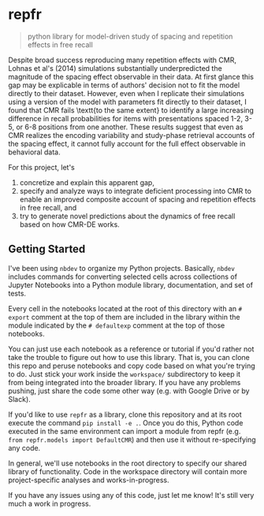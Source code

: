 # repfr
> python library for model-driven study of spacing and repetition effects in free recall


Despite broad success reproducing many repetition effects with CMR, Lohnas et al's (2014) simulations substantially underpredicted the magnitude of the spacing effect observable in their data. At first glance this gap may be explicable in terms of authors' decision not to fit the model directly to their dataset. However, even when I replicate their simulations using a version of the model with parameters fit directly to their dataset, I found that CMR fails \textt{to the same extent} to identify a large increasing difference in recall probabilities for items with presentations spaced 1-2, 3-5, or 6-8 positions from one another. These results suggest that even as CMR realizes the encoding variability and study-phase retrieval accounts of the spacing effect, it cannot fully account for the full effect observable in behavioral data.

For this project, let's 
1. concretize and explain this apparent gap, 
2. specify and analyze ways to integrate deficient processing into CMR to enable an improved composite account of spacing and repetition effects in free recall, and 
3. try to generate novel predictions about the dynamics of free recall based on how CMR-DE works.

## Getting Started

I've been using `nbdev` to organize my Python projects. Basically, `nbdev` includes commands for converting selected cells across collections of Jupyter Notebooks into a Python module library, documentation, and set of tests.

Every cell in the notebooks located at the root of this directory with an `# export` comment at the top of them are included in the library within the module indicated by the `# defaultexp` comment at the top of those notebooks.

You can just use each notebook as a reference or tutorial if you'd rather not take the trouble to figure out how to use this library. That is, you can clone this repo and peruse notebooks and copy code based on what you're trying to do. Just stick your work inside the `workspace/` subdirectory to keep it from being integrated into the broader library. If you have any problems pushing, just share the code some other way (e.g. with Google Drive or by Slack).

If you'd like to use `repfr` as a library, clone this repository and at its root execute the command `pip install -e .`. Once you do this, Python code executed in the same environment can import a module from repfr (e.g. `from repfr.models import DefaultCMR`) and then use it without re-specifying any code.

In general, we'll use notebooks in the root directory to specify our shared library of functionality. Code in the workspace directory will contain more project-specific analyses and works-in-progress.

If you have any issues using any of this code, just let me know! It's still very much a work in progress.
